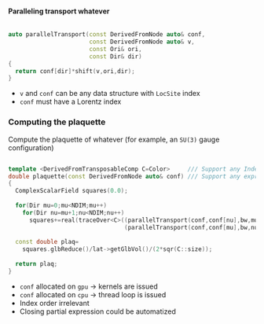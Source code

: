 #### Paralleling transport whatever



``` c++

auto parallelTransport(const DerivedFromNode auto& conf,
                       const DerivedFromNode auto& v,
					   const Ori& ori,
                       const Dir& dir)
{
  return conf[dir]*shift(v,ori,dir);
}
```

* `v` and `conf` can be any data structure with `LocSite` index
* `conf` must have a Lorentz index


### Computing the plaquette

Compute the plaquette of whatever (for example, an `SU(3)` gauge configuration)


```c++

template <DerivedFromTransposableComp C=Color>     /// Support any Index
double plaquette(const DerivedFromNode auto& conf) /// Support any expression
{
  ComplexScalarField squares(0.0);
  
  for(Dir mu=0;mu<NDIM;mu++)
    for(Dir nu=mu+1;nu<NDIM;nu++)
      squares+=real(traceOver<C>((parallelTransport(conf,conf[nu],bw,mu)).close()*
				                 (parallelTransport(conf,conf[mu],bw,nu)).close()));
  
  const double plaq=
    squares.glbReduce()/lat->getGlbVol()/(2*sqr(C::size));
  
  return plaq;
}

```

* `conf` allocated on `gpu` -> kernels are issued
* `conf` allocated on `cpu` -> thread loop is issued
* Index order irrelevant
* Closing partial expression could be automatized


